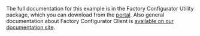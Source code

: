 The full documentation for this example is in the Factory Configurator Utility package, which you can download from the [portal](https://portal.mbedcloud.com/login).
Also general documentation about Factory Configurator Client is [available on our documentation site](https://cloud.mbed.com/docs/current/provisioning-process/index.html).
